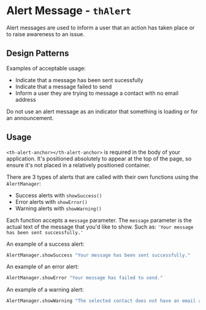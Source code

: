 # Alert Message - `thAlert`

Alert messages are used to inform a user that an action has taken place or to
raise awareness to an issue.

## Design Patterns

Examples of acceptable usage:
- Indicate that a message has been sent sucessfully
- Indicate that a message failed to send
- Inform a user they are trying to message a contact with no email address

Do not use an alert message as an indicator that something is loading
or for an announcement.

## Usage

`<th-alert-anchor></th-alert-anchor>` is required in the body of your application.
It's positioned absolutely to appear at the top of the page, so ensure it's not
placed in a relatively positioned container.

There are 3 types of alerts that are called with their own functions
using the `AlertManager`:
- Success alerts with `showSuccess()`
- Error alerts with `showError()`
- Warning alerts with `showWarning()`

Each function accepts a `message` parameter. The `message` parameter is the
actual text of the message that you'd like to show. Such as:
`'Your message has been sent successfully.'`

An example of a success alert:

```coffeescript
AlertManager.showSuccess "Your message has been sent successfully."
```

An example of an error alert:

```coffeescript
AlertManager.showError "Your message has failed to send."
```

An example of a warning alert:

```coffeescript
AlertManager.showWarning "The selected contact does not have an email address."
```
